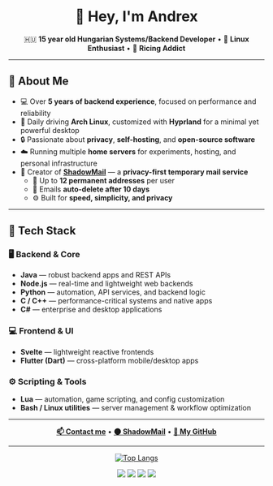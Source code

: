 <h1 align="center">👋 Hey, I'm Andrex</h1>

<p align="center">
  🇭🇺 <b>15 year old Hungarian Systems/Backend Developer</b> • 🐧 <b>Linux Enthusiast</b> • 🎨 <b>Ricing Addict</b>  
</p>

---

## 🧠 About Me

- 💻 Over **5 years of backend experience**, focused on performance and reliability  
- 🐧 Daily driving **Arch Linux**, customized with **Hyprland** for a minimal yet powerful desktop  
- 🔒 Passionate about **privacy**, **self-hosting**, and **open-source software**  
- ☁️ Running multiple **home servers** for experiments, hosting, and personal infrastructure  
- 💌 Creator of [**ShadowMail**](https://shadowmail.win) — a **privacy-first temporary mail service**
  - 📨 Up to **12 permanent addresses** per user  
  - 🧹 Emails **auto-delete after 10 days**  
  - ⚙️ Built for **speed, simplicity, and privacy**  

---

## 🧩 Tech Stack

### 🖥️ **Backend & Core**
- **Java** — robust backend apps and REST APIs  
- **Node.js** — real-time and lightweight web backends  
- **Python** — automation, API services, and backend logic  
- **C / C++** — performance-critical systems and native apps  
- **C#** — enterprise and desktop applications  

### 💻 **Frontend & UI**
- **Svelte** — lightweight reactive frontends  
- **Flutter (Dart)** — cross-platform mobile/desktop apps  

### ⚙️ **Scripting & Tools**
- **Lua** — automation, game scripting, and config customization  
- **Bash / Linux utilities** — server management & workflow optimization  

---

<p align="center">
  <a href="mailto:contact@andrexserver.org"><b>📫 Contact me</b></a> • 
  <a href="https://shadowmail.win"><b>🌑 ShadowMail</b></a> • 
  <a href="https://github.com/ItsAndrexDev"><b>💾 My GitHub</b></a>
</p>

---

<div align="center">

[![Top Langs](https://github-readme-stats.vercel.app/api/top-langs/?username=ItsAndrexDev&layout=compact&bg_color=00000000&border_color=00000000&text_color=fff)](https://github.com/anuraghazra/github-readme-stats)

</div>

<div align="center">
  <a href="https://shadowmail.win"><img src="https://img.shields.io/badge/Website-shadowmail.win-5c5cff?style=for-the-badge"></a>
  <a href="https://archlinux.org/"><img src="https://img.shields.io/badge/Arch_Linux-Riced-1793D1?style=for-the-badge&logo=arch-linux&logoColor=white"></a>
  <a href="https://hyprland.org/"><img src="https://img.shields.io/badge/Hyprland-Custom-7E57C2?style=for-the-badge&logo=wayland&logoColor=white"></a>
  <a href="https://github.com/antonkomarev/github-profile-views-counter">
    <img src="https://komarev.com/ghpvc/?username=AndrexDev&color=grey&style=for-the-badge">
  </a>
</div>
